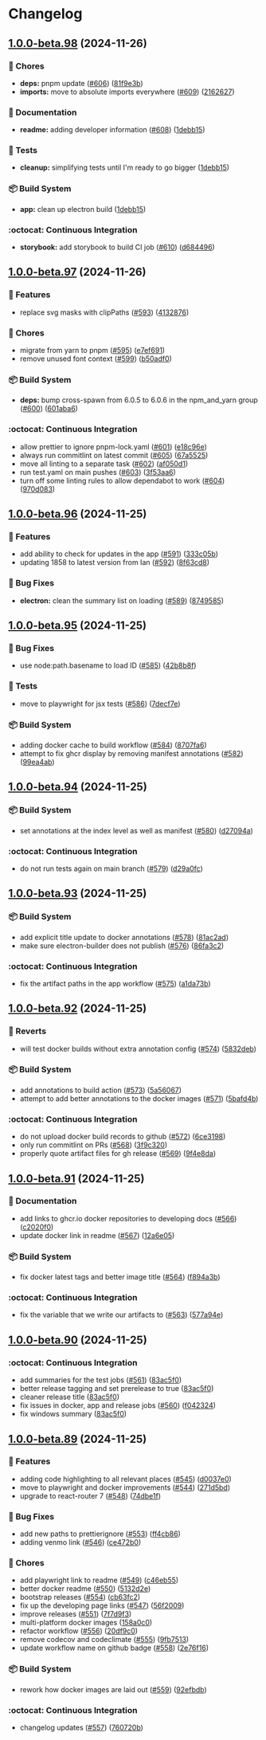 # Changelog

## [1.0.0-beta.98](https://github.com/18xx-maker/18xx-maker/compare/v1.0.0-beta.97...v1.0.0-beta.98) (2024-11-26)


### :broom: Chores

* **deps:** pnpm update ([#606](https://github.com/18xx-maker/18xx-maker/issues/606)) ([81f9e3b](https://github.com/18xx-maker/18xx-maker/commit/81f9e3bf59e21bee213597f841c21a303ecfa412))
* **imports:** move to absolute imports everywhere ([#609](https://github.com/18xx-maker/18xx-maker/issues/609)) ([2162627](https://github.com/18xx-maker/18xx-maker/commit/2162627531b5819f11bc3ed6574a44f1f622a7d5))


### :book: Documentation

* **readme:** adding developer information ([#608](https://github.com/18xx-maker/18xx-maker/issues/608)) ([1debb15](https://github.com/18xx-maker/18xx-maker/commit/1debb150d2fe94439544bfc067d57c6977aede6c))


### :traffic_light: Tests

* **cleanup:** simplifying tests until I'm ready to go bigger ([1debb15](https://github.com/18xx-maker/18xx-maker/commit/1debb150d2fe94439544bfc067d57c6977aede6c))


### :package: Build System

* **app:** clean up electron build ([1debb15](https://github.com/18xx-maker/18xx-maker/commit/1debb150d2fe94439544bfc067d57c6977aede6c))


### :octocat: Continuous Integration

* **storybook:** add storybook to build CI job ([#610](https://github.com/18xx-maker/18xx-maker/issues/610)) ([d684496](https://github.com/18xx-maker/18xx-maker/commit/d684496f3d4da97e2934e575e1b9861876db10d1))

## [1.0.0-beta.97](https://github.com/18xx-maker/18xx-maker/compare/v1.0.0-beta.96...v1.0.0-beta.97) (2024-11-26)


### :tada: Features

* replace svg masks with clipPaths ([#593](https://github.com/18xx-maker/18xx-maker/issues/593)) ([4132876](https://github.com/18xx-maker/18xx-maker/commit/4132876a26858ad8792f17bd0c61a3ebf3b28b47))


### :broom: Chores

* migrate from yarn to pnpm ([#595](https://github.com/18xx-maker/18xx-maker/issues/595)) ([e7ef691](https://github.com/18xx-maker/18xx-maker/commit/e7ef691a635f29fab891bd01ab44bc8a719c1899))
* remove unused font context ([#599](https://github.com/18xx-maker/18xx-maker/issues/599)) ([b50adf0](https://github.com/18xx-maker/18xx-maker/commit/b50adf00f995a7752325dc9121071fdf4c2b16e3))


### :package: Build System

* **deps:** bump cross-spawn from 6.0.5 to 6.0.6 in the npm_and_yarn group ([#600](https://github.com/18xx-maker/18xx-maker/issues/600)) ([601aba6](https://github.com/18xx-maker/18xx-maker/commit/601aba6a37ea4b5d8c498f80671f34beda6e8f0b))


### :octocat: Continuous Integration

* allow prettier to ignore pnpm-lock.yaml ([#601](https://github.com/18xx-maker/18xx-maker/issues/601)) ([e18c96e](https://github.com/18xx-maker/18xx-maker/commit/e18c96e82b9201a345a5dcf4e119c945a0a3875d))
* always run commitlint on latest commit ([#605](https://github.com/18xx-maker/18xx-maker/issues/605)) ([67a5525](https://github.com/18xx-maker/18xx-maker/commit/67a55250d2875ec2c7c377ebf5810bcccfdfe898))
* move all linting to a separate task ([#602](https://github.com/18xx-maker/18xx-maker/issues/602)) ([af050d1](https://github.com/18xx-maker/18xx-maker/commit/af050d14d562b0df930b585aada06ee48b96a9ec))
* run test.yaml on main pushes ([#603](https://github.com/18xx-maker/18xx-maker/issues/603)) ([3f53aa6](https://github.com/18xx-maker/18xx-maker/commit/3f53aa624cdc81bbfe2e7be88a3cb9aba9c42618))
* turn off some linting rules to allow dependabot to work ([#604](https://github.com/18xx-maker/18xx-maker/issues/604)) ([970d083](https://github.com/18xx-maker/18xx-maker/commit/970d083cfc9b8280719264fc65287b4728b93e43))

## [1.0.0-beta.96](https://github.com/18xx-maker/18xx-maker/compare/v1.0.0-beta.95...v1.0.0-beta.96) (2024-11-25)


### :tada: Features

* add ability to check for updates in the app ([#591](https://github.com/18xx-maker/18xx-maker/issues/591)) ([333c05b](https://github.com/18xx-maker/18xx-maker/commit/333c05b363eaaeabd0fa3d47f11ab6efd9bb0a3a))
* updating 1858 to latest version from Ian ([#592](https://github.com/18xx-maker/18xx-maker/issues/592)) ([8f63cd8](https://github.com/18xx-maker/18xx-maker/commit/8f63cd8f18480ec2cab0d9085ff7ed9904ace98e))


### :bug: Bug Fixes

* **electron:** clean the summary list on loading ([#589](https://github.com/18xx-maker/18xx-maker/issues/589)) ([8749585](https://github.com/18xx-maker/18xx-maker/commit/874958521fde20a5cf26b89c9576cdac30a4d6e3))

## [1.0.0-beta.95](https://github.com/18xx-maker/18xx-maker/compare/v1.0.0-beta.94...v1.0.0-beta.95) (2024-11-25)


### :bug: Bug Fixes

* use node:path.basename to load ID ([#585](https://github.com/18xx-maker/18xx-maker/issues/585)) ([42b8b8f](https://github.com/18xx-maker/18xx-maker/commit/42b8b8f9153b4729deabd89ec5c3c798c44353e6))


### :traffic_light: Tests

* move to playwright for jsx tests ([#586](https://github.com/18xx-maker/18xx-maker/issues/586)) ([7decf7e](https://github.com/18xx-maker/18xx-maker/commit/7decf7ef2d7c6eb74555ec12b3171ff5e5899466))


### :package: Build System

* adding docker cache to build workflow ([#584](https://github.com/18xx-maker/18xx-maker/issues/584)) ([8707fa6](https://github.com/18xx-maker/18xx-maker/commit/8707fa69bb9d5ff588ef1452b225e0321e740ee8))
* attempt to fix ghcr display by removing manifest annotations ([#582](https://github.com/18xx-maker/18xx-maker/issues/582)) ([99ea4ab](https://github.com/18xx-maker/18xx-maker/commit/99ea4abb29f92ae635eeeae57087edf4327095cb))

## [1.0.0-beta.94](https://github.com/18xx-maker/18xx-maker/compare/v1.0.0-beta.93...v1.0.0-beta.94) (2024-11-25)


### :package: Build System

* set annotations at the index level as well as manifest ([#580](https://github.com/18xx-maker/18xx-maker/issues/580)) ([d27094a](https://github.com/18xx-maker/18xx-maker/commit/d27094aa739a4fb7c73cc751ecb7e40474f60d57))


### :octocat: Continuous Integration

* do not run tests again on main branch ([#579](https://github.com/18xx-maker/18xx-maker/issues/579)) ([d29a0fc](https://github.com/18xx-maker/18xx-maker/commit/d29a0fcce7cc8bf8bb253e656b78bd7d40c12ac7))

## [1.0.0-beta.93](https://github.com/18xx-maker/18xx-maker/compare/v1.0.0-beta.92...v1.0.0-beta.93) (2024-11-25)


### :package: Build System

* add explicit title update to docker annotations ([#578](https://github.com/18xx-maker/18xx-maker/issues/578)) ([81ac2ad](https://github.com/18xx-maker/18xx-maker/commit/81ac2adfe09f403ec94795f591897c98258d8de6))
* make sure electron-builder does not publish ([#576](https://github.com/18xx-maker/18xx-maker/issues/576)) ([86fa3c2](https://github.com/18xx-maker/18xx-maker/commit/86fa3c2cbdf195fadcb7e3db4b660df447549464))


### :octocat: Continuous Integration

* fix the artifact paths in the app workflow ([#575](https://github.com/18xx-maker/18xx-maker/issues/575)) ([a1da73b](https://github.com/18xx-maker/18xx-maker/commit/a1da73bff5352233ddcd4eceb98fbc8d5be4dc47))

## [1.0.0-beta.92](https://github.com/18xx-maker/18xx-maker/compare/v1.0.0-beta.91...v1.0.0-beta.92) (2024-11-25)


### :sheep: Reverts

* will test docker builds without extra annotation config ([#574](https://github.com/18xx-maker/18xx-maker/issues/574)) ([5832deb](https://github.com/18xx-maker/18xx-maker/commit/5832deb64868303b9b335b7917792e9c0a1550b3))


### :package: Build System

* add annotations to build action ([#573](https://github.com/18xx-maker/18xx-maker/issues/573)) ([5a56067](https://github.com/18xx-maker/18xx-maker/commit/5a560671bd0c9acc5c0019b4edfd6c4ef36021bc))
* attempt to add better annotations to the docker images ([#571](https://github.com/18xx-maker/18xx-maker/issues/571)) ([5bafd4b](https://github.com/18xx-maker/18xx-maker/commit/5bafd4ba768b7f0476afead75195cb6c44832e25))


### :octocat: Continuous Integration

* do not upload docker build records to github ([#572](https://github.com/18xx-maker/18xx-maker/issues/572)) ([6ce3198](https://github.com/18xx-maker/18xx-maker/commit/6ce3198298f909dc9e9a86751d870de49bea44ce))
* only run commitlint on PRs ([#568](https://github.com/18xx-maker/18xx-maker/issues/568)) ([3f9c320](https://github.com/18xx-maker/18xx-maker/commit/3f9c320cf7818194bed2908c988bd42e626c396c))
* properly quote artifact files for gh release ([#569](https://github.com/18xx-maker/18xx-maker/issues/569)) ([9f4e8da](https://github.com/18xx-maker/18xx-maker/commit/9f4e8da0678fdda21857659e5af31aae42858839))

## [1.0.0-beta.91](https://github.com/18xx-maker/18xx-maker/compare/v1.0.0-beta.90...v1.0.0-beta.91) (2024-11-25)


### :book: Documentation

* add links to ghcr.io docker repositories to developing docs ([#566](https://github.com/18xx-maker/18xx-maker/issues/566)) ([c2020f0](https://github.com/18xx-maker/18xx-maker/commit/c2020f03a6baeaeab6833ee815efd9699cbde293))
* update docker link in readme ([#567](https://github.com/18xx-maker/18xx-maker/issues/567)) ([12a6e05](https://github.com/18xx-maker/18xx-maker/commit/12a6e0516b7b7dcbc6d31d0b15721f214818544c))


### :package: Build System

* fix docker latest tags and better image title ([#564](https://github.com/18xx-maker/18xx-maker/issues/564)) ([f894a3b](https://github.com/18xx-maker/18xx-maker/commit/f894a3b12dab5b77c306f7e9f002627c2d86fed3))


### :octocat: Continuous Integration

* fix the variable that we write our artifacts to ([#563](https://github.com/18xx-maker/18xx-maker/issues/563)) ([577a94e](https://github.com/18xx-maker/18xx-maker/commit/577a94e9893e5b697e8287cfd719381b7ce69d98))

## [1.0.0-beta.90](https://github.com/18xx-maker/18xx-maker/compare/v1.0.0-beta.89...v1.0.0-beta.90) (2024-11-25)


### :octocat: Continuous Integration

* add summaries for the test jobs ([#561](https://github.com/18xx-maker/18xx-maker/issues/561)) ([83ac5f0](https://github.com/18xx-maker/18xx-maker/commit/83ac5f0daf8581f8545192f00f3a74e273978d27))
* better release tagging and set prerelease to true ([83ac5f0](https://github.com/18xx-maker/18xx-maker/commit/83ac5f0daf8581f8545192f00f3a74e273978d27))
* cleaner release title ([83ac5f0](https://github.com/18xx-maker/18xx-maker/commit/83ac5f0daf8581f8545192f00f3a74e273978d27))
* fix issues in docker, app and release jobs ([#560](https://github.com/18xx-maker/18xx-maker/issues/560)) ([f042324](https://github.com/18xx-maker/18xx-maker/commit/f042324dce72494fd5c23dffb7dca2b08c096c12))
* fix windows summary ([83ac5f0](https://github.com/18xx-maker/18xx-maker/commit/83ac5f0daf8581f8545192f00f3a74e273978d27))

## [1.0.0-beta.89](https://github.com/18xx-maker/18xx-maker/compare/v1.0.0-beta.88...v1.0.0-beta.89) (2024-11-25)


### :tada: Features

* adding code highlighting to all relevant places ([#545](https://github.com/18xx-maker/18xx-maker/issues/545)) ([d0037e0](https://github.com/18xx-maker/18xx-maker/commit/d0037e0ec97816597b33adeae8c5cfab76dc5c54))
* move to playwright and docker improvements ([#544](https://github.com/18xx-maker/18xx-maker/issues/544)) ([271d5bd](https://github.com/18xx-maker/18xx-maker/commit/271d5bd17860af40dc7d4f108477dcaffc2af0fe))
* upgrade to react-router 7 ([#548](https://github.com/18xx-maker/18xx-maker/issues/548)) ([74dbe1f](https://github.com/18xx-maker/18xx-maker/commit/74dbe1f86d922a73836386fe5cd4d5757b55475d))


### :bug: Bug Fixes

* add new paths to prettierignore ([#553](https://github.com/18xx-maker/18xx-maker/issues/553)) ([ff4cb86](https://github.com/18xx-maker/18xx-maker/commit/ff4cb86c01a9ebc95de4b77c7f1e69ead32ae4b5))
* adding venmo link ([#546](https://github.com/18xx-maker/18xx-maker/issues/546)) ([ce472b0](https://github.com/18xx-maker/18xx-maker/commit/ce472b0b23a4c7f95073b8e9664f379f30690f19))


### :broom: Chores

* add playwright link to readme ([#549](https://github.com/18xx-maker/18xx-maker/issues/549)) ([c46eb55](https://github.com/18xx-maker/18xx-maker/commit/c46eb55307bc8017b27cb174bf5194c543185ef1))
* better docker readme ([#550](https://github.com/18xx-maker/18xx-maker/issues/550)) ([5132d2e](https://github.com/18xx-maker/18xx-maker/commit/5132d2e38222719b8fe92fa4355958229f71596c))
* bootstrap releases ([#554](https://github.com/18xx-maker/18xx-maker/issues/554)) ([cb63fc2](https://github.com/18xx-maker/18xx-maker/commit/cb63fc20bd18c35af439fcdc1fe81f5ca0def7d8))
* fix up the developing page links ([#547](https://github.com/18xx-maker/18xx-maker/issues/547)) ([56f2009](https://github.com/18xx-maker/18xx-maker/commit/56f20092002db6c1ccec2a57943c529c378e4759))
* improve releases ([#551](https://github.com/18xx-maker/18xx-maker/issues/551)) ([7f7d9f3](https://github.com/18xx-maker/18xx-maker/commit/7f7d9f312f5610ac70b4c284a42a25ce270d86e0))
* multi-platform docker images ([158a0c0](https://github.com/18xx-maker/18xx-maker/commit/158a0c0d754b840c1703a099641a0fbce8a3d5c5))
* refactor workflow ([#556](https://github.com/18xx-maker/18xx-maker/issues/556)) ([20df9c0](https://github.com/18xx-maker/18xx-maker/commit/20df9c0abec516080de4e2a3e5195f3babd3450c))
* remove codecov and codeclimate ([#555](https://github.com/18xx-maker/18xx-maker/issues/555)) ([9fb7513](https://github.com/18xx-maker/18xx-maker/commit/9fb7513e2e33fd95bb4c3f48d6e0ff2522b77485))
* update workflow name on github badge ([#558](https://github.com/18xx-maker/18xx-maker/issues/558)) ([2e76f16](https://github.com/18xx-maker/18xx-maker/commit/2e76f16c3e6c75bf5f6bc7a21ca665daa29808c2))


### :package: Build System

* rework how docker images are laid out ([#559](https://github.com/18xx-maker/18xx-maker/issues/559)) ([92efbdb](https://github.com/18xx-maker/18xx-maker/commit/92efbdb1629963d35712e3e0e78e5ef6c54671c1))


### :octocat: Continuous Integration

* changelog updates ([#557](https://github.com/18xx-maker/18xx-maker/issues/557)) ([760720b](https://github.com/18xx-maker/18xx-maker/commit/760720bb41f71b987dfbf424ca69a00ded554a4c))
